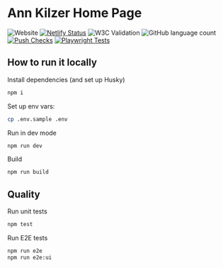 # Ann Kilzer Home Page

![Website](https://img.shields.io/website?down_message=oh%20no&up_message=online&url=https%3A%2F%2Fannkilzer.net)
[![Netlify Status](https://api.netlify.com/api/v1/badges/63e0a5d5-f7b2-4ec6-874b-5e9702ec04bc/deploy-status)](https://app.netlify.com/sites/fluffy-pithivier-9c5fb6/deploys)
![W3C Validation](https://img.shields.io/w3c-validation/default?targetUrl=https%3A%2F%2Fannkilzer.net)
![GitHub language count](https://img.shields.io/github/languages/count/ann-kilzer/annkilzer.net.3)
[![Push Checks](https://github.com/ann-kilzer/annkilzer.net.3/actions/workflows/push-checks.yml/badge.svg?branch=main)](https://github.com/ann-kilzer/annkilzer.net.3/actions/workflows/push-checks.yml)
[![Playwright Tests](https://github.com/ann-kilzer/annkilzer.net.3/actions/workflows/playwright.yml/badge.svg)](https://github.com/ann-kilzer/annkilzer.net.3/actions/workflows/playwright.yml)


## How to run it locally

Install dependencies (and set up Husky)
```sh
npm i
```

Set up env vars:
```sh
cp .env.sample .env
```

Run in dev mode
```sh
npm run dev
```

Build
```sh
npm run build
```

## Quality

Run unit tests
```sh
npm test
```

Run E2E tests
```sh
npm run e2e
npm run e2e:ui
```
